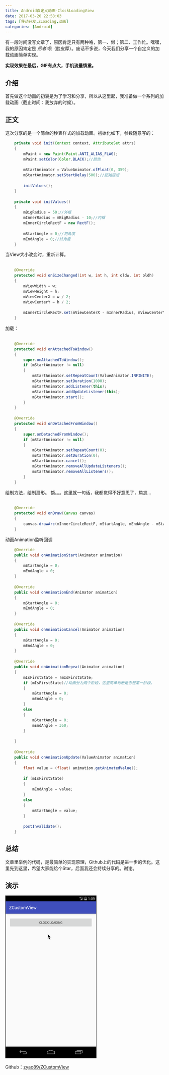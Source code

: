 ```yaml
---
title: Android自定义动画-ClockLoadingView
date: 2017-03-20 22:58:03
tags: [移动开发,ZLoading,动画]
categories: [Android]
---
```


有一段时间没写文章了，原因肯定只有两种咯，第一、懒；第二、工作忙。嘿嘿，我的原因肯定是 *后者* 呗（脸皮厚）。废话不多说，今天我们分享一个自定义的加载动画简单实现。

**实现效果在最后，GIF有点大，手机流量慎重。**

<!--more-->

## 介绍

首先做这个动画的初衷是为了学习和分享，所以从这里起，我准备做一个系列的加载动画（截止时间：我放弃的时候）。

## 正文

这次分享的是一个简单的秒表样式的加载动画。初始化如下，参数随意写的：

```java
    private void init(Context context, AttributeSet attrs)
    {
        mPaint = new Paint(Paint.ANTI_ALIAS_FLAG);
        mPaint.setColor(Color.BLACK);//颜色

        mStartAnimator = ValueAnimator.ofFloat(0, 359);
        mStartAnimator.setStartDelay(500);//起始延迟

        initValues();
    }

    private void initValues()
    {
        mBigRadius = 50;//外框
        mInnerRadius = mBigRadius - 10;//内框
        mInnerCircleRectF = new RectF();

        mStartAngle = 0;//初角度
        mEndAngle = 0;//终角度
    }

```

当View大小改变时，重新计算。

```java

    @Override
    protected void onSizeChanged(int w, int h, int oldw, int oldh)
    {
        mViewWidth = w;
        mViewHeight = h;
        mViewCenterX = w / 2;
        mViewCenterY = h / 2;

        mInnerCircleRectF.set(mViewCenterX - mInnerRadius, mViewCenterY - mInnerRadius, mViewCenterX + mInnerRadius, mViewCenterY + mInnerRadius);
    }

```

加载：

```java

    @Override
    protected void onAttachedToWindow()
    {
        super.onAttachedToWindow();
        if (mStartAnimator != null)
        {
            mStartAnimator.setRepeatCount(ValueAnimator.INFINITE);
            mStartAnimator.setDuration(1000);
            mStartAnimator.addListener(this);
            mStartAnimator.addUpdateListener(this);
            mStartAnimator.start();
        }
    }

    @Override
    protected void onDetachedFromWindow()
    {
        super.onDetachedFromWindow();
        if (mStartAnimator != null)
        {
            mStartAnimator.setRepeatCount(0);
            mStartAnimator.setDuration(0);
            mStartAnimator.cancel();
            mStartAnimator.removeAllUpdateListeners();
            mStartAnimator.removeAllListeners();
        }
    }

```

绘制方法，绘制扇形。
额。。。这里就一句话，我都觉得不好意思了，尴尬...

```java

    @Override
    protected void onDraw(Canvas canvas)
    {
        canvas.drawArc(mInnerCircleRectF, mStartAngle, mEndAngle - mStartAngle, true, mPaint);
    }

```

动画Animation监听回调

```java
    @Override
    public void onAnimationStart(Animator animation)
    {
        mStartAngle = 0;
        mEndAngle = 0;
    }

    @Override
    public void onAnimationEnd(Animator animation)
    {
        mStartAngle = 0;
        mEndAngle = 0;
    }

    @Override
    public void onAnimationCancel(Animator animation)
    {
        mStartAngle = 0;
        mEndAngle = 0;
    }

    @Override
    public void onAnimationRepeat(Animator animation)
    {
        mIsFirstState = !mIsFirstState;
        if (mIsFirstState)//动画分为两个阶段，这里简单判断是否是第一阶段。
        {
            mStartAngle = 0;
            mEndAngle = 0;
        }
        else
        {
            mStartAngle = 0;
            mEndAngle = 360;
        }

    }

    @Override
    public void onAnimationUpdate(ValueAnimator animation)
    {
        float value = (float) animation.getAnimatedValue();

        if (mIsFirstState)
        {
            mEndAngle = value;
        }
        else
        {
            mStartAngle = value;
        }

        postInvalidate();
    }
```

## 总结

文章里举例的代码，是最简单的实现原理，Github上的代码是进一步的优化。这里先到这里，希望大家能给个Star，后面我还会持续分享的。谢谢。

## 演示

![结果演示图](circle_loading.gif)

Github：[zyao89/ZCustomView](https://github.com/zyao89/ZCustomView)
